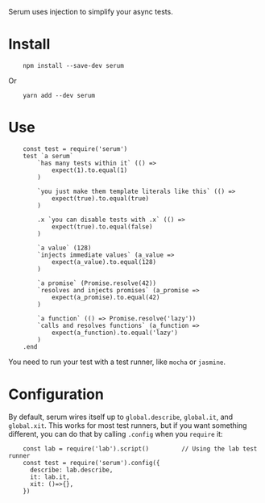 Serum uses injection to simplify your async tests.

# Install

```
    npm install --save-dev serum
```

Or

```
    yarn add --dev serum
```

# Use

```
    const test = require('serum')
    test `a serum`
        `has many tests within it` (() =>
            expect(1).to.equal(1)
        )
        
        `you just make them template literals like this` (() =>
            expect(true).to.equal(true)
        )

        .x `you can disable tests with .x` (() =>
            expect(true).to.equal(false)
        )

        `a value` (128)
        `injects immediate values` (a_value =>
            expect(a_value).to.equal(128)
        )

        `a promise` (Promise.resolve(42))
        `resolves and injects promises` (a_promise =>
            expect(a_promise).to.equal(42)
        )

        `a function` (() => Promise.resolve('lazy'))
        `calls and resolves functions` (a_function =>
            expect(a_function).to.equal('lazy')
        )
    .end
```

You need to run your test with a test runner, like `mocha` or `jasmine`.

# Configuration

By default, serum wires itself up to `global.describe`, `global.it`, and `global.xit`.
This works for most test runners, but if you want something different, you can do that
by calling `.config` when you `require` it:

```
    const lab = require('lab').script()         // Using the lab test runner
    const test = require('serum').config({
      describe: lab.describe,
      it: lab.it,
      xit: ()=>{},
    })
```